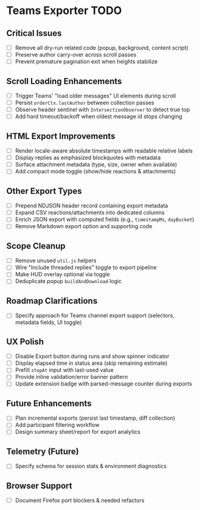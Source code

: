 # Teams Exporter TODO

## Critical Issues
- [ ] Remove all dry-run related code (popup, background, content script)
- [ ] Preserve author carry-over across scroll passes
- [ ] Prevent premature pagination exit when heights stabilize

## Scroll Loading Enhancements
- [ ] Trigger Teams' "load older messages" UI elements during scroll
- [ ] Persist `orderCtx.lastAuthor` between collection passes
- [ ] Observe header sentinel with `IntersectionObserver` to detect true top
- [ ] Add hard timeout/backoff when oldest message id stops changing

## HTML Export Improvements
- [ ] Render locale-aware absolute timestamps with readable relative labels
- [ ] Display replies as emphasized blockquotes with metadata
- [ ] Surface attachment metadata (type, size, owner when available)
- [ ] Add compact mode toggle (show/hide reactions & attachments)

## Other Export Types
- [ ] Prepend NDJSON header record containing export metadata
- [ ] Expand CSV reactions/attachments into dedicated columns
- [ ] Enrich JSON export with computed fields (e.g., `timestampMs`, `dayBucket`)
- [ ] Remove Markdown export option and supporting code

## Scope Cleanup
- [ ] Remove unused `util.js` helpers
- [ ] Wire "Include threaded replies" toggle to export pipeline
- [ ] Make HUD overlay optional via toggle
- [ ] Deduplicate popup `buildAndDownload` logic

## Roadmap Clarifications
- [ ] Specify approach for Teams channel export support (selectors, metadata fields, UI toggle)

## UX Polish
- [ ] Disable Export button during runs and show spinner indicator
- [ ] Display elapsed time in status area (skip remaining estimate)
- [ ] Prefill `stopAt` input with last-used value
- [ ] Provide inline validation/error banner pattern
- [ ] Update extension badge with parsed-message counter during exports

## Future Enhancements
- [ ] Plan incremental exports (persist last timestamp, diff collection)
- [ ] Add participant filtering workflow
- [ ] Design summary sheet/report for export analytics

## Telemetry (Future)
- [ ] Specify schema for session stats & environment diagnostics

## Browser Support
- [ ] Document Firefox port blockers & needed refactors
